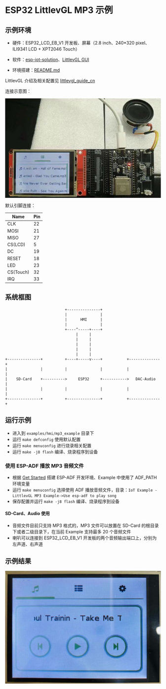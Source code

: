 # ESP32 LittlevGL MP3 示例

## 示例环境

- 硬件：ESP32_LCD_EB_V1 开发板、屏幕（2.8 inch、240*320 pixel、 ILI9341 LCD + XPT2046 Touch）
- 软件：[esp-iot-solution](https://github.com/espressif/esp-iot-solution)、[LittlevGL GUI](https://littlevgl.com/)

- 环境搭建：[README.md](../../../README.md#preparation)

LittlevGL 介绍及相关配置见 [littlevgl_guide_cn](../../../documents/hmi_solution/littlevgl/littlevgl_guide_cn.md)

连接示意图：

<div align="center"><img src="../../../documents/_static/hmi_solution/littlevgl/lvgl_mp3_connect.jpg" width = "700" alt="lvgl_mp3_connect" align=center /></div>  

默认引脚连接：

Name | Pin
-------- | -----
CLK | 22
MOSI | 21
MISO | 27
CS(LCD) | 5
DC | 19
RESET | 18
LED | 23
CS(Touch) | 32
IRQ | 33

## 系统框图
                               +---------------+
                               |               |
                               |      HMI      |
                               |               |
                               +----^-----+----+
                                    |     |
                                    |     |
                                    |     |
                                    |     |
                                    |     |
    +---------------+          +----+-----v----+           +--------------+
    |               |          |               |           |              |
    |    SD-Card    +---------->     ESP32     +----------->   DAC-Audio  |
    |               |          |               |           |              |
    +---------------+          +---------------+           +--------------+


## 运行示例

- 进入到 `examples/hmi/mp3_example` 目录下
- 运行 `make defconfig` 使用默认配置
- 运行 `make menuconfig` 进行烧录相关配置
- 运行 `make -j8 flash` 编译、烧录程序到设备

### 使用 ESP-ADF 播放 MP3 音频文件

- 根据 [Get Started](https://docs.espressif.com/projects/esp-adf/en/latest/get-started/index.html) 搭建 ESP-ADF 开发环境、Example 中使用了 ADF_PATH 环境变量
- 运行 `make menuconfig` 选择使用 ADF 播放音频文件，目录：`IoT Example - LittlevGL MP3 Example->Use esp-adf to play song`
- 保存配置并运行 `make -j8 flash` 编译、烧录程序到设备

#### SD-Card、Audio 使用

- 音频文件目前只支持 MP3 格式的，MP3 文件可以放置在 SD-Card 的根目录下或者二级目录下，在当前 Example 支持最多 20 个音频文件
- 喇叭可以连接到 ESP32_LCD_EB_V1 开发板的两个音频输出端口上，分别为左声道、右声道

## 示例结果

<div align="center"><img src="../../../documents/_static/hmi_solution/littlevgl/lvgl_mp3.jpg" width = "700" alt="lvgl_mp3" align=center /></div>  